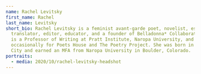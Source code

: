 ```yaml
---
name: Rachel Levitsky
first_name: Rachel
last_name: Levitsky
short_bio: Rachel Levitsky is a feminist avant-garde poet, novelist, essayist,
  translator, editor, educator, and a founder of Belladonna* Collaborative. She
  is a Professor of Writing at Pratt Institute, Naropa University, and
  occasionally for Poets House and The Poetry Project. She was born in New York
  City and earned an MFA from Naropa University in Boulder, Colorado.
portraits:
  - media: 2020/10/rachel-levitsky-headshot
---
```


